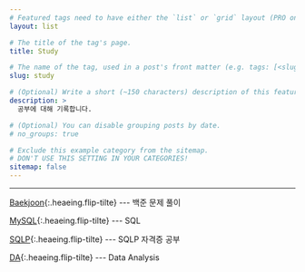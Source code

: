 ```yaml
---
# Featured tags need to have either the `list` or `grid` layout (PRO only).
layout: list

# The title of the tag's page.
title: Study

# The name of the tag, used in a post's front matter (e.g. tags: [<slug>]).
slug: study

# (Optional) Write a short (~150 characters) description of this featured tag.
description: >
  공부에 대해 기록합니다.

# (Optional) You can disable grouping posts by date.
# no_groups: true

# Exclude this example category from the sitemap.
# DON'T USE THIS SETTING IN YOUR CATEGORIES!
sitemap: false
---
```

---

[Baekjoon]{:.heaeing.flip-tilte} --- 백준 문제 풀이  

[MySQL]{:.heaeing.flip-tilte} --- SQL

[SQLP]{:.heaeing.flip-tilte} --- SQLP 자격증 공부

[DA]{:.heaeing.flip-tilte} --- Data Analysis

[Baekjoon]: /baekjoon/
[MySQL]: /mysql/
[SQLP]: /sqlp/
[DA]: /da/
